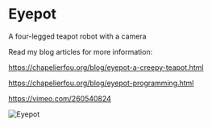 # Eyepot
A four-legged teapot robot with a camera

Read my blog articles for more information:

https://chapelierfou.org/blog/eyepot-a-creepy-teapot.html

https://chapelierfou.org/blog/eyepot-programming.html

https://vimeo.com/260540824

![Eyepot](https://chapelierfou.org/blog/images/eyepot_loop.gif)

